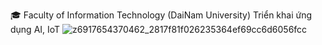 🎓 Faculty of Information Technology (DaiNam University)
Triển khai ứng dụng AI, IoT
![z6917654370462_2817f81f026235364ef69cc6d6056fcc](https://github.com/user-attachments/assets/2468521f-38b0-4b43-a4b4-cd75490dfb1d)
